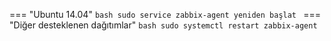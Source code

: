=== "Ubuntu 14.04"
    ```bash
    sudo service zabbix-agent yeniden başlat
    ```
=== "Diğer desteklenen dağıtımlar"
    ```bash
    sudo systemctl restart zabbix-agent
    ```